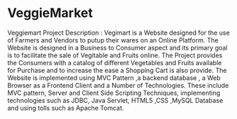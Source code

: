 # VeggieMarket
Veggiemart 
Project Description : Vegimart is a Website designed for the use of Farmers and Vendors to putup their wares on an Online Platform.
 The Website is designed in a Business to Consumer aspect and its primary goal is to facilitate the sale of Vegitable and Fruits online. 
The Project provides the Consumers with a catalog of different Vegetables and Fruits available for Purchase and to increase the ease a Shopping Cart is also provide.
The Website is implemented using MVC Pattern ,a backend database , a Web Browser as a Frontend Client and a Number of Technologies.
These include MVC pattern, Server and Client Side Scripting Techniques, implementing technologies such as JDBC, Java Servlet, HTML5 ,CSS ,MySQL Database and using tolls such as Apache Tomcat.
